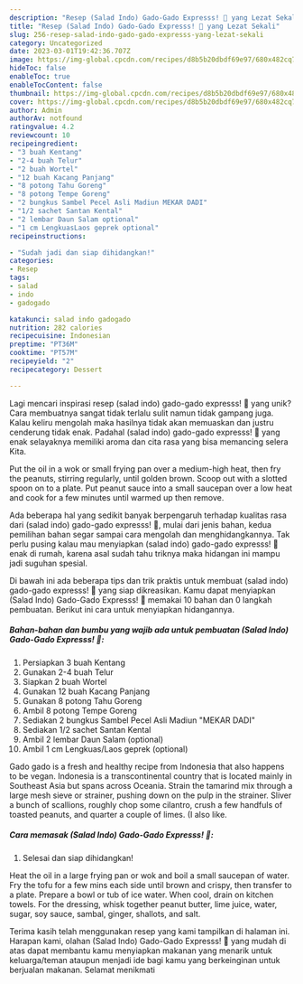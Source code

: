 ```yaml
---
description: "Resep (Salad Indo) Gado-Gado Expresss! 🥗 yang Lezat Sekali"
title: "Resep (Salad Indo) Gado-Gado Expresss! 🥗 yang Lezat Sekali"
slug: 256-resep-salad-indo-gado-gado-expresss-yang-lezat-sekali
category: Uncategorized
date: 2023-03-01T19:42:36.707Z
image: https://img-global.cpcdn.com/recipes/d8b5b20dbdf69e97/680x482cq70/salad-indo-gado-gado-expresss-foto-resep-utama.jpg
hideToc: false
enableToc: true
enableTocContent: false
thumbnail: https://img-global.cpcdn.com/recipes/d8b5b20dbdf69e97/680x482cq70/salad-indo-gado-gado-expresss-foto-resep-utama.jpg
cover: https://img-global.cpcdn.com/recipes/d8b5b20dbdf69e97/680x482cq70/salad-indo-gado-gado-expresss-foto-resep-utama.jpg
author: Admin
authorAv: notfound
ratingvalue: 4.2
reviewcount: 10
recipeingredient:
- "3 buah Kentang"
- "2-4 buah Telur"
- "2 buah Wortel"
- "12 buah Kacang Panjang"
- "8 potong Tahu Goreng"
- "8 potong Tempe Goreng"
- "2 bungkus Sambel Pecel Asli Madiun MEKAR DADI"
- "1/2 sachet Santan Kental"
- "2 lembar Daun Salam optional"
- "1 cm LengkuasLaos geprek optional"
recipeinstructions:

- "Sudah jadi dan siap dihidangkan!"
categories:
- Resep
tags:
- salad
- indo
- gadogado

katakunci: salad indo gadogado 
nutrition: 282 calories
recipecuisine: Indonesian
preptime: "PT36M"
cooktime: "PT57M"
recipeyield: "2"
recipecategory: Dessert

---
```





Lagi mencari inspirasi resep (salad indo) gado-gado expresss! 🥗 yang unik? Cara membuatnya sangat tidak terlalu sulit namun tidak gampang juga. Kalau keliru mengolah maka hasilnya tidak akan memuaskan dan justru cenderung tidak enak. Padahal (salad indo) gado-gado expresss! 🥗 yang enak selayaknya memiliki aroma dan cita rasa yang bisa memancing selera Kita.





Put the oil in a wok or small frying pan over a medium-high heat, then fry the peanuts, stirring regularly, until golden brown. Scoop out with a slotted spoon on to a plate. Put peanut sauce into a small saucepan over a low heat and cook for a few minutes until warmed up then remove.

Ada beberapa hal yang sedikit banyak berpengaruh terhadap kualitas rasa dari (salad indo) gado-gado expresss! 🥗, mulai dari jenis bahan, kedua pemilihan bahan segar sampai cara mengolah dan menghidangkannya. Tak perlu pusing kalau mau menyiapkan (salad indo) gado-gado expresss! 🥗 enak di rumah, karena asal sudah tahu triknya maka hidangan ini mampu jadi suguhan spesial.






Di bawah ini ada beberapa tips dan trik praktis untuk membuat (salad indo) gado-gado expresss! 🥗 yang siap dikreasikan. Kamu dapat menyiapkan (Salad Indo) Gado-Gado Expresss! 🥗 memakai 10 bahan dan 0 langkah pembuatan. Berikut ini cara untuk menyiapkan hidangannya.

<!--inarticleads1-->

##### Bahan-bahan dan bumbu yang wajib ada untuk pembuatan (Salad Indo) Gado-Gado Expresss! 🥗:

1. Persiapkan 3 buah Kentang
1. Gunakan 2-4 buah Telur
1. Siapkan 2 buah Wortel
1. Gunakan 12 buah Kacang Panjang
1. Gunakan 8 potong Tahu Goreng
1. Ambil 8 potong Tempe Goreng
1. Sediakan 2 bungkus Sambel Pecel Asli Madiun &#34;MEKAR DADI&#34;
1. Sediakan 1/2 sachet Santan Kental
1. Ambil 2 lembar Daun Salam (optional)
1. Ambil 1 cm Lengkuas/Laos geprek (optional)


Gado gado is a fresh and healthy recipe from Indonesia that also happens to be vegan. Indonesia is a transcontinental country that is located mainly in Southeast Asia but spans across Oceania. Strain the tamarind mix through a large mesh sieve or strainer, pushing down on the pulp in the strainer. Sliver a bunch of scallions, roughly chop some cilantro, crush a few handfuls of toasted peanuts, and quarter a couple of limes. (I also like. 

<!--inarticleads2-->

##### Cara memasak (Salad Indo) Gado-Gado Expresss! 🥗:


1. Selesai dan siap dihidangkan!

Heat the oil in a large frying pan or wok and boil a small saucepan of water. Fry the tofu for a few mins each side until brown and crispy, then transfer to a plate. Prepare a bowl or tub of ice water. When cool, drain on kitchen towels. For the dressing, whisk together peanut butter, lime juice, water, sugar, soy sauce, sambal, ginger, shallots, and salt. 

Terima kasih telah menggunakan resep yang kami tampilkan di halaman ini. Harapan kami, olahan (Salad Indo) Gado-Gado Expresss! 🥗 yang mudah di atas dapat membantu kamu menyiapkan makanan yang menarik untuk keluarga/teman ataupun menjadi ide bagi kamu yang berkeinginan untuk berjualan makanan. Selamat menikmati
